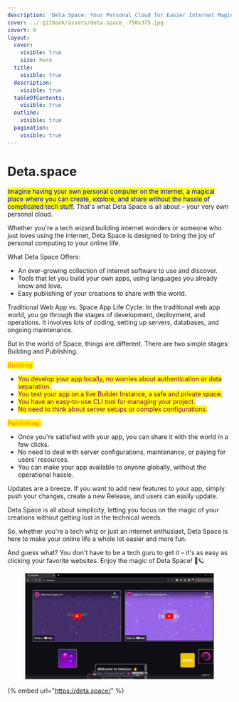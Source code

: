 ```yaml
---
description: 'Deta Space: Your Personal Cloud for Easier Internet Magic'
cover: ../.gitbook/assets/deta.space_-750x375.jpg
coverY: 0
layout:
  cover:
    visible: true
    size: hero
  title:
    visible: true
  description:
    visible: true
  tableOfContents:
    visible: true
  outline:
    visible: true
  pagination:
    visible: true
---
```


# Deta.space



<mark style="color:blue;">Imagine having your own personal computer on the internet, a magical place where you can create, explore, and share without the hassle of complicated tech stuff</mark>. That's what Deta Space is all about – your very own personal cloud.

Whether you're a tech wizard building internet wonders or someone who just loves using the internet, Deta Space is designed to bring the joy of personal computing to your online life.

What Deta Space Offers:

* An ever-growing collection of internet software to use and discover.
* Tools that let you build your own apps, using languages you already know and love.
* Easy publishing of your creations to share with the world.

Traditional Web App vs. Space App Life Cycle: In the traditional web app world, you go through the stages of development, deployment, and operations. It involves lots of coding, setting up servers, databases, and ongoing maintenance.

But in the world of Space, things are different. There are two simple stages: Building and Publishing.

<mark style="color:orange;">**Building**</mark><mark style="color:orange;">:</mark>

* <mark style="color:purple;">You develop your app locally, no worries about authentication or data separation.</mark>
* <mark style="color:purple;">You test your app on a live Builder Instance, a safe and private space.</mark>
* <mark style="color:purple;">You have an easy-to-use CLI tool for managing your project.</mark>
* <mark style="color:purple;">No need to think about server setups or complex configurations.</mark>

<mark style="color:orange;">**Publishing**</mark><mark style="color:orange;">:</mark>

* Once you're satisfied with your app, you can share it with the world in a few clicks.
* No need to deal with server configurations, maintenance, or paying for users' resources.
* You can make your app available to anyone globally, without the operational hassle.

Updates are a breeze. If you want to add new features to your app, simply push your changes, create a new Release, and users can easily update.

Deta Space is all about simplicity, letting you focus on the magic of your creations without getting lost in the technical weeds.

So, whether you're a tech whiz or just an internet enthusiast, Deta Space is here to make your online life a whole lot easier and more fun.

And guess what? You don't have to be a tech guru to get it – it's as easy as clicking your favorite websites. Enjoy the magic of Deta Space! 🚀🪐



<figure><img src="../.gitbook/assets/Screenshot 2023-11-06 144131.png" alt=""><figcaption></figcaption></figure>

{% embed url="https://deta.space/" %}
